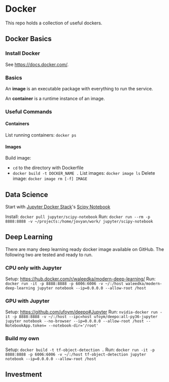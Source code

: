 # Docker
This repo holds a collection of useful dockers.

## Docker Basics
### Install Docker
See https://docs.docker.com/.

### Basics
An __image__ is an executable package with everything to run the service.

An __container__ is a runtime instance of an image.

### Useful Commands
#### Containers
List running containers: `docker ps`

#### Images
Build image:
- `cd` to the directory with Dockerfile
- `docker build -t DOCKER_NAME .`
List images: `docker image ls`
Delete image: `docker image rm [-f] IMAGE`

## Data Science
Start with [Jupyter Docker Stack](https://jupyter-docker-stacks.readthedocs.io/en/latest/using/selecting.html#jupyter-scipy-notebook)'s [Scipy Notebook](https://hub.docker.com/r/jupyter/scipy-notebook/)

Install:
`docker pull jupyter/scipy-notebook`
Run:
`docker run --rm -p 8888:8888 -v ~/projects:/home/jovyan/work/ jupyter/scipy-notebook`


## Deep Learning
There are many deep learning ready docker image available on GitHub. The following two are tested and ready to run.

### CPU only with Jupyter
Setup:
https://hub.docker.com/r/waleedka/modern-deep-learning/
Run:
`docker run -it -p 8888:8888 -p 6006:6006 -v ~/:/host waleedka/modern-deep-learning jupyter notebook --ip=0.0.0.0 --allow-root /host`

### GPU with Jupyter
Setup:
https://github.com/ufoym/deepo#Jupyter
Run:
`nvidia-docker run -it -p 8888:8888 -v ~/:/host --ipc=host ufoym/deepo:all-py36-jupyter jupyter notebook --no-browser --ip=0.0.0.0 --allow-root /host --NotebookApp.token= --notebook-dir='/root'`

### Build my own
Setup:
`docker build -t tf-object-detection .`
Run:
`docker run -it -p 8888:8888 -p 6006:6006 -v ~/:/host tf-object-detection jupyter notebook --ip=0.0.0.0 --allow-root /host`


## Investment
